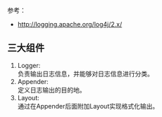 参考：  
* http://logging.apache.org/log4j/2.x/  

## 三大组件
1. Logger:  
   负责输出日志信息，并能够对日志信息进行分类。  
2. Appender:  
   定义日志输出的目的地。  
3. Layout:  
   通过在Appender后面附加Layout实现格式化输出。  
   

